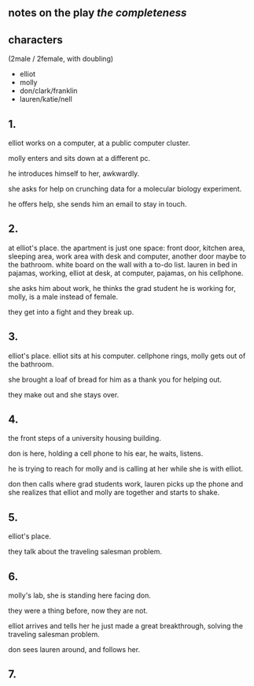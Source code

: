 ## notes on the play *the completeness*

## characters

(2male / 2female, with doubling)

* elliot
* molly
* don/clark/franklin
* lauren/katie/nell

## 1.

elliot works on a computer, at a public computer cluster.

molly enters and sits down at a different pc.

he introduces himself to her, awkwardly.

she asks for help on crunching data for a molecular biology experiment.

he offers help, she sends him an email to stay in touch.

## 2.

at elliot's place. the apartment is just one space: front door, kitchen area, sleeping area, work area with desk and computer, another door maybe to the bathroom. white board on the wall with a to-do list. lauren in bed in pajamas, working, elliot at desk, at computer, pajamas, on his cellphone.

she asks him about work, he thinks the grad student he is working for, molly, is a male instead of female.

they get into a fight and they break up.

## 3.

elliot's place. elliot sits at his computer. cellphone rings, molly gets out of the bathroom.

she brought a loaf of bread for him as a thank you for helping out.

they make out and she stays over.

## 4.

the front steps of a university housing building.

don is here, holding a cell phone to his ear, he waits, listens.

he is trying to reach for molly and is calling at her while she is with elliot.

don then calls where grad students work, lauren picks up the phone and she realizes that elliot and molly are together and starts to shake.

## 5.

elliot's place.

they talk about the traveling salesman problem.

## 6.

molly's lab, she is standing here facing don.

they were a thing before, now they are not.

elliot arrives and tells her he just made a great breakthrough, solving the traveling salesman problem.

don sees lauren around, and follows her.

## 7.
